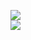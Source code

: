 [![](https://img.shields.io/badge/Made%20With-Github%20Spray-lightgrey.svg?style=for-the-badge&logo=github)](https://github.com/Annihil/github-spray#5109)  
[![](https://i.imgur.com/2DrTn0Z.gif)](https://github.com/Annihil/github-spray)